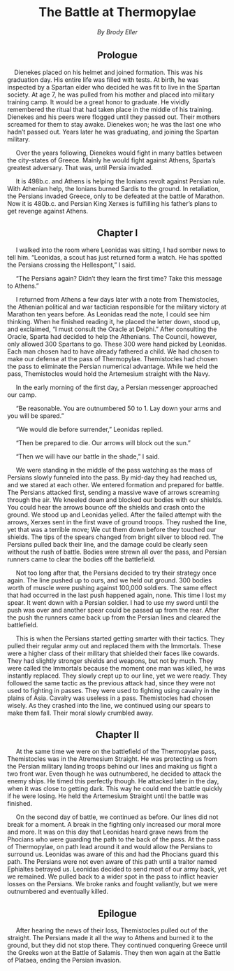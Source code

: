 # <center>The Battle at Thermopylae</center>
###### <center>By Brody Eller</center>

## <center>Prologue</center>

&nbsp;&nbsp;&nbsp;&nbsp;Dienekes placed on his helmet and joined formation.  This was his graduation day.  His entire life was filled with tests.  At birth, he was inspected by a Spartan elder who decided he was fit to live in the Spartan society.  At age 7, he was pulled from his mother and placed into military training camp.  It would be a great honor to graduate.  He vividly remembered the ritual that had taken place in the middle of his training.  Dienekes and his peers were flogged until they passed out.  Their mothers screamed for them to stay awake.  Dienekes won; he was the last one who hadn’t passed out.  Years later he was graduating, and joining the Spartan military.

&nbsp;&nbsp;&nbsp;&nbsp; Over the years following, Dienekes would fight in many battles between the city-states of Greece.  Mainly he would fight against Athens, Sparta’s greatest adversary.  That was, until Persia invaded.

&nbsp;&nbsp;&nbsp;&nbsp; It is 498b.c. and Athens is helping the Ionians revolt against Persian rule.  With Athenian help, the Ionians burned Sardis to the ground.  In retaliation, the Persians invaded Greece, only to be defeated at the battle of Marathon.  Now it is 480b.c. and Persian King Xerxes is fulfilling his father’s plans to get revenge against Athens.


## <center>Chapter I</center>

&nbsp;&nbsp;&nbsp;&nbsp; I walked into the room where Leonidas was sitting, I had somber news to tell him. “Leonidas, a scout has just returned form a watch.  He has spotted the Persians crossing the Hellespont,” I said.

&nbsp;&nbsp;&nbsp;&nbsp; “The Persians again? Didn’t they learn the first time?  Take this message to Athens.”

&nbsp;&nbsp;&nbsp;&nbsp; I returned from Athens a few days later with a note from Themistocles, the Athenian political and war tactician responsible for the military victory at Marathon ten years before.  As Leonidas read the note, I could see him thinking.  When he finished reading it, he placed the letter down, stood up, and exclaimed, “I must consult the Oracle at Delphi.”  After consulting the Oracle, Sparta had decided to help the Athenians.  The Council, however, only allowed 300 Spartans to go.  These 300 were hand picked by Leonidas.  Each man chosen had to have already fathered a child.  We had chosen to make our defense at the pass of Thermopylae.  Themistocles had chosen the pass to eliminate the Persian numerical advantage.  While we held the pass, Themistocles would hold the Artemesium straight with the Navy.

&nbsp;&nbsp;&nbsp;&nbsp; In the early morning of the first day, a Persian messenger approached our camp.

&nbsp;&nbsp;&nbsp;&nbsp; “Be reasonable.  You are outnumbered 50 to 1.  Lay down your arms and you will be spared.”

&nbsp;&nbsp;&nbsp;&nbsp; “We would die before surrender,” Leonidas replied.

&nbsp;&nbsp;&nbsp;&nbsp; “Then be prepared to die.  Our arrows will block out the sun.”

&nbsp;&nbsp;&nbsp;&nbsp; “Then we will have our battle in the shade,” I said.

&nbsp;&nbsp;&nbsp;&nbsp; We were standing in the middle of the pass watching as the mass of Persians slowly funneled into the pass.  By mid-day they had reached us, and we stared at each other.  We entered formation and prepared for battle.  The Persians attacked first, sending a massive wave of arrows screaming through the air.  We kneeled down and blocked our bodies with our shields.  You could hear the arrows bounce off the shields and crash onto the ground.  We stood up and Leonidas yelled.  After the failed attempt with the arrows, Xerxes sent in the first wave of ground troops.  They rushed the line, yet that was a terrible move;  We cut them down before they touched our shields.  The tips of the spears changed from bright silver to blood red.  The Persians pulled back their line, and the damage could be clearly seen without the rush of battle.  Bodies were strewn all over the pass, and Persian runners came to clear the bodies off the battlefield.

&nbsp;&nbsp;&nbsp;&nbsp; Not too long after that, the Persians decided to try their strategy once again.  The line pushed up to ours, and we held out ground.  300 bodies worth of muscle were pushing against 100,000 soldiers.  The same effect that had occurred in the last push happened again, none.  This time I lost my spear.  It went down with a Persian soldier.  I had to use my sword until the push was over and another spear could be passed up from the rear.  After the push the runners came back up from the Persian lines and cleared the battlefield.

&nbsp;&nbsp;&nbsp;&nbsp; This is when the Persians started getting smarter with their tactics.  They pulled their regular army out and replaced them with the Immortals.  These were a higher class of their military that shielded their faces like cowards.  They had slightly stronger shields and weapons, but not by much.  They were called the Immortals because the moment one man was killed, he was instantly replaced.  They slowly crept up to our line, yet we were ready.  They followed the same tactic as the previous attack had, since they were not used to fighting in passes.  They were used to fighting using cavalry in the plains of Asia.  Cavalry was useless in a pass.  Themistocles had chosen wisely.  As they crashed into the line, we continued using our spears to make them fall.  Their moral slowly crumbled away.


## <center>Chapter II</center>

&nbsp;&nbsp;&nbsp;&nbsp; At the same time we were on the battlefield of the Thermopylae pass, Themistocles was in the Atremesium Straight.  He was protecting us from the Persian military landing troops behind our lines and making us fight a two front war.  Even though he was outnumbered, he decided to attack the enemy ships.  He timed this perfectly though.  He attacked later in the day, when it was close to getting dark.  This way he could end the battle quickly if he were losing.  He held the Artemesium Straight until the battle was finished.

&nbsp;&nbsp;&nbsp;&nbsp; On the second day of battle, we continued as before.  Our lines did not break for a moment.  A break in the fighting only increased our moral more and more.  It was on this day that Leonidas heard grave news from the Phocians who were guarding the path to the back of the pass.  At the pass of Thermopylae, on path lead around it and would allow the Persians to surround us.  Leonidas was aware of this and had the Phocians guard this path.  The Persians were not even aware of this path until a traitor named Ephialtes betrayed us.  Leonidas decided to send most of our army back, yet we remained.  We pulled back to a wider spot in the pass to inflict heavier losses on the Persians.  We broke ranks and fought valiantly, but we were outnumbered and eventually killed.  


## <center>Epilogue</center>


&nbsp;&nbsp;&nbsp;&nbsp; After hearing the news of their loss, Themistocles pulled out of the straight.  The Persians made it all the way to Athens and burned it to the ground, but they did not stop there.  They continued conquering Greece until the Greeks won at the Battle of Salamis.  They then won again at the Battle of Plataea, ending the Persian invasion.